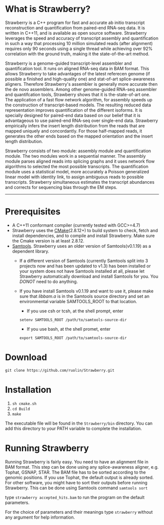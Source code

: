 What is Strawberry?
==================
Strawberry is a C++ program for fast and accurate ab initio transcript reconstruction and quantification from paired-end RNA-seq data. It is written in C++11, and is available as open source software. Strawberry leverages the speed and accuracy of transcript assembly and quantification in such a way that processing 10 million simulated reads (after alignment) requires only 90 seconds using a single thread while achieving over 92\% correlation with the ground truth, making it the state-of-the-art method.

Strawberry is a genome-guided transcript-level assembler and quantification tool. It runs on aligned RNA-seq data in BAM format. This allows Strawberry to take advantages of the latest referecen genome (if possible a finished and high-quality one) and stat-of-art splice-awareness aligners. Therefore Strawberry's assembler is generally more accurate then the de novo assemblers. Among other genome-guided RNA-seq assembler and quantifcation tools, Strawberry shows that it is the-state-of-art one. The application of a fast flow network algorithm, for assembly speeds up the construction of transcript-based models. The resulting reduced data representation improves quantification of the different isoforms. It is specially designed for paired-end data based on our belief that it is advantageous to use paired-end RNA-seq over single-end data. Strawberry empirically infers the insert length distribution from the reads that are mapped uniquely and concordantly. For those half-mapped reads, it generates the other ends based on the mapped orientation and the insert length distribution. 

Strawberry consists of two module: assembly module and quantification module. The two modules work in a sequential manner. The assembly module parses aligned reads into splicing graphs and it uses network flow algorithms to selected the most possible transcripts. The quantification module uses a statistical model, more accurately a Poisson generalized linear model with identity link, to assign ambiguous reads to possible transcripts. Strawberry simultaneous estimates the transcript abundances and corrects for sequencing bias through the EM steps. 
<hr />

Prerequisites
===================
* A C++11 conformant compiler (currently tested with GCC>=4.7)
* Strawberry uses the [CMake](https://cmake.org/)(2.8.12+) to build system to check, fetch and install dependencies, and to compile and install Strawberry. Make sure the Cmake version is at least 2.8.12. 
* [Samtools](http://samtools.sourceforge.net/). Strawberry uses an older version of Samtools(v0.1.19) as a dependent library.   
  * If a different version of Samtools (currently Samtools split into 3 projects now and has been updated to v1.3) has been installed or your system does not have Samtools installed at all, please let Strawberry automatically download and install Samtools for you. You *DONOT* need to do anything.
  * If you have install Samtools v0.1.19 and want to use it, please make sure that *libbam.a* is in the Samtools source directory and set an environmental variable SAMTOOLS_ROOT to that location. 
    
    * If you use csh or tcsh, at the shell prompt, enter 
      
     `setenv SAMTOOLS_ROOT /path/to/samtools-source-dir`
    * If you use bash, at the shell promet, enter 
    
     `export SAMTOOLS_ROOT /path/to/samtools-source-dir`

Download
========

`git clone https://github.com/ruolin/Strawberry.git`

Installation
============
1. `sh cmake.sh`
2. `cd Build`
3. `make`

The executable file will be found in the `Strawberry/bin` directory. 
You can add this directory to your PATH variable to complete the installation. 

Running Strawberry
==================

Running Strawberry is fairly easy. You need to have an alignment file in BAM format. This step can be done using any splice-awareness aligner, e.g. Tophat, GSNAP, STAR. The BAM file has to be sorted according to the genomic positions. If you use Tophat, the default output is already sorted. For other software, you might have to sort their outputs before running Strawberry. This can be done using Samtools command `samtools sort`

type  `strawberry accepted_hits.bam` to run the program on the default parameters. 

For the choice of parameters and their meanings type `strawberry` without any argument for help information. 







